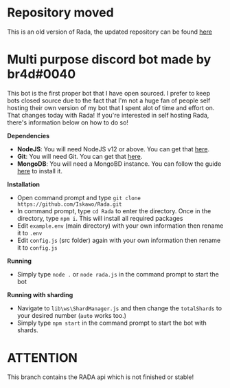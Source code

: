 # Repository moved
This is an old version of Rada, the updated repository can be found [here](https://github.com/RadaBot/Rada)

# Multi purpose discord bot made by br4d#0040

This bot is the first proper bot that I have open sourced. I prefer to keep bots closed source due to the fact that I'm not a huge fan of people self hosting their own version of my bot that I spent alot of time and effort on. That changes today with Rada! If you're interested in self hosting Rada, there's information below on how to do so!

**Dependencies**
- __NodeJS__: You will need NodeJS v12 or above. You can get that [here](https://nodejs.org/en/download/).
- __Git__: You will need Git. You can get that [here](https://git-scm.com/download/).
- __MongoDB__: You will need a MongoBD instance. You can follow the guide [here](https://docs.mongodb.com/manual/tutorial/install-mongodb-on-windows/) to install it.

**Installation**
- Open command prompt and type `git clone https://github.com/Iskawo/Rada.git`
- In command prompt, type `cd Rada` to enter the directory. Once in the directory, type `npm i`. This will install all required packages
- Edit `example.env` (main directory) with your own information then rename it to `.env`
- Edit `config.js` (src folder) again with your own information then rename it to `config.js`

**Running**
- Simply type `node .` or `node rada.js` in the command prompt to start the bot

**Running with sharding**
- Navigate to `lib\ws\ShardManager.js` and then change the `totalShards` to your desired number (`auto` works too.)
- Simply type `npm start` in the command prompt to start the bot with shards.

# ATTENTION
This branch contains the RADA api which is not finished or stable!

